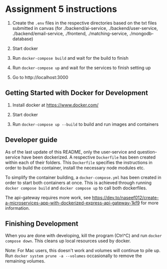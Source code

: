 # Assignment 5 instructions

1. Create the `.env` files in the respective directories based on the txt files submitted in canvas (for ./backend/ai-service, ./backend/user-service, ./backend/email-service, ./frontend, ./matching-service, ./mongodb-database)

2. Start docker

3. Run `docker-compose build` and wait for the build to finish

4. Run `docker-compose up` and wait for the services to finish setting up

5. Go to http://localhost:3000

## Getting Started with Docker for Development

1. Install docker at https://www.docker.com/

2. Start docker

3. Run `docker-compose up --build` to build and run images and containers

## Developer guide

As of the last update of this README, only the user-service and question-service have been dockerized. A respective `Dockerfile` has been created within each of their folders. This `Dockerfile` specifies the instructions in order to build the container, install the necessary node modules etc. 

To simplify the container building, a `docker-compose.yml` has been created in order to start both containers at once. This is achieved through running `docker compose build` and `docker compose up` to call both dockerfiles.

The api-gateway requires more work, see https://dev.to/naseef012/create-a-microservices-app-with-dockerized-express-api-gateway-1kf9 for more information.

## Finishing Development

When you are done with developing, kill the program (Ctrl^C) and run `docker compose down`. This cleans up local resources used by docker.

Note: For Mac users, this doesn't work and volumes will continue to pile up. Run `docker system prune -a --volumes` occasionally to remove the remaining volumes.
